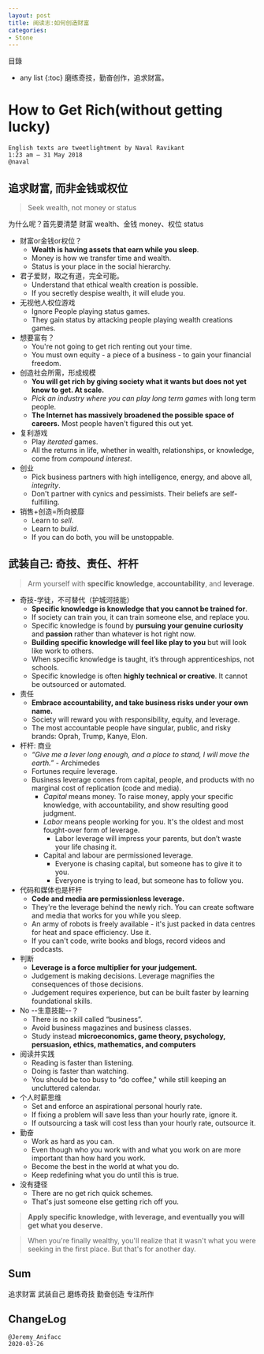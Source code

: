 ```yaml
---
layout: post
title: 阅读志:如何创造财富
categories:
- Stone
---
```

目錄 
* any list
{:toc}
磨练奇技，勤奋创作，追求财富。

# How to Get Rich(without getting lucky)

```
English texts are tweetlightment by Naval Ravikant
1:23 am – 31 May 2018 
@naval
```
## 追求财富, 而非金钱或权位

> Seek wealth, not money or status

为什么呢？首先要清楚 财富 wealth、金钱 money、权位 status 

- 财富or金钱or权位？
	- **Wealth is having assets that earn while you sleep**.   
	- Money is how we transfer time and wealth.   
	- Status is your place in the social hierarchy.
- 君子爱财，取之有道，完全可能。
	- Understand that ethical wealth creation is possible.
	- If you secretly despise wealth, it will elude you.
- 无视他人权位游戏
	- Ignore People playing status games.
	- They gain status by attacking people playing wealth creations games.
- 想要富有？
	- You're not going to get rich renting out your time.
	- You must own equity - a piece of a business - to gain your financial freedom.
- 创造社会所需，形成规模
	- **You will get rich by giving society what it wants but does not yet know to get. At scale.**
	- *Pick an industry where you can play long term games* with long term people.
	- **The Internet has massively broadened the possible space of careers.** Most people haven't figured this out yet.
- 复利游戏
	- Play *iterated* games.
	- All the returns in life, whether in wealth, relationships, or knowledge, come from *compound interest*.
- 创业
	- Pick business partners with high intelligence, energy, and above all, *integrity*.
	- Don't partner with cynics and pessimists. Their beliefs are self-fulfilling.
- 销售+创造=所向披靡
	- Learn to *sell*.
	- Learn to *build*.
	- If you can do both, you will be unstoppable.

## 武装自己: 奇技、责任、杆杆

> Arm yourself with **specific knowledge**, **accountability**, and **leverage**.

- 奇技-学徒，不可替代（护城河技能）
	- **Specific knowledge is knowledge that you cannot be trained for**. 
	- If society can train you, it can train someone else, and replace you. 
	- Specific knowledge is found by **pursuing your genuine curiosity** and **passion** rather than whatever is hot right now. 
	- **Building specific knowledge will feel like play to you** but will look like work to others. 
	- When specific knowledge is taught, it’s through apprenticeships,  not schools. 
	- Specific knowledge is often **highly technical or creative**. It cannot be outsourced or automated.
- 责任
	- **Embrace accountability, and take business risks under your own name.**  
 	- Society will reward you with responsibility, equity, and leverage. 
 	- The most accountable people have singular, public, and risky brands: Oprah, Trump, Kanye, Elon. 
- 杆杆: 商业
	- *“Give me a lever long enough,  and a place to stand,  I will move the earth.”*  - Archimedes 
	- Fortunes require leverage. 
	- Business leverage comes from capital, people, and products with no marginal cost of replication (code and media).
		- *Capital* means money. To raise money, apply your specific knowledge, with accountability, and show resulting good judgment. 
		- *Labor* means people working for you. It's the oldest and most fought-over form of leverage.
			- Labor leverage will impress your parents, but don’t waste your life chasing it.  
		- Capital and labour are permissioned leverage.
			- Everyone is chasing capital, but someone has to give it to you. 
			- Everyone is trying to lead, but someone has to follow you. 
- 代码和媒体也是杆杆  
	- **Code and media are permissionless leverage.**
	- They're the leverage behind the newly rich. You can create software and media that works for you while you sleep. 
	- An army of robots is freely available - it's just packed in data centres for heat and space efficiency.  Use it. 
	- If you can't code, write books and blogs, record videos and podcasts. 
- 判断
	- **Leverage is a force multiplier for your judgement.**
	- Judgement is making decisions. Leverage magnifies the consequences of those decisions. 
	- Judgement requires experience, but can be built faster by learning foundational skills. 
- No --生意技能--？
	- There is no skill called “business”. 
	- Avoid business magazines and business classes. 
	- Study instead **microeconomics, game theory, psychology, persuasion, ethics, mathematics, and computers**
- 阅读并实践
	- Reading is faster than listening. 
	- Doing is faster than watching. 
	- You should be too busy to “do coffee," while still keeping an uncluttered calendar. 
- 个人时薪思维
	- Set and enforce an aspirational personal hourly rate.
	- If fixing a problem will save less than your hourly rate, ignore it.
	- If outsourcing a task will cost less than your hourly rate, outsource it. 
- 勤奋
	- Work as hard as you can.
	- Even though who you work with and what you work on are more important than how hard you work. 
	- Become the best in the world at what you do. 
	- Keep redefining what you do until this is true. 
- 没有捷径
	- There are no get rich quick schemes. 
	- That's just someone else getting rich off you. 

> **Apply specific knowledge, with leverage, and eventually you will get what you deserve.** 

> When you're finally wealthy, you'll realize that it wasn't what you were seeking in the first place. But that's for another day. 

## Sum

追求财富
武装自己
磨练奇技
勤奋创造
专注所作

## ChangeLog

```
@Jeremy_Anifacc
2020-03-26

```